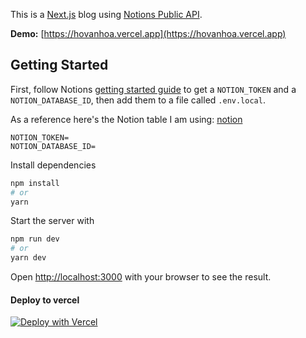 This is a [Next.js](https://nextjs.org/) blog using [Notions Public API](https://developers.notion.com).

__Demo:__ [https://hovanhoa.vercel.app](https://hovanhoa.vercel.app)

## Getting Started

First, follow Notions [getting started guide](https://developers.notion.com/docs/getting-started) to get a `NOTION_TOKEN` and a `NOTION_DATABASE_ID`, then add them to a file called `.env.local`.

As a reference here's the Notion table I am using: [notion](https://hovanhoa.notion.site/555bbd5c205a4b009fd5c5f563719ac6?v=6694128321844c41b9b1e398eafbe661&pvs=25) 

```
NOTION_TOKEN=
NOTION_DATABASE_ID=
```

Install dependencies

```bash
npm install
# or
yarn
```

Start the server with

```bash
npm run dev
# or
yarn dev
```

Open [http://localhost:3000](http://localhost:3000) with your browser to see the result.

#### Deploy to vercel

[![Deploy with Vercel](https://vercel.com/button)](https://vercel.com/)
